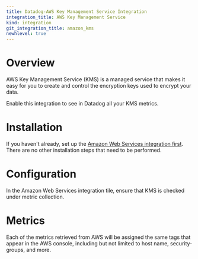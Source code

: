```yaml
---
title: Datadog-AWS Key Management Service Integration
integration_title: AWS Key Management Service
kind: integration
git_integration_title: amazon_kms
newhlevel: true
---
```


# Overview

AWS Key Management Service (KMS) is a managed service that makes it easy for you to create and control the encryption keys used to encrypt your data.

Enable this integration to see in Datadog all your KMS metrics.

# Installation

If you haven't already, set up the [Amazon Web Services integration first](/integrations/aws). There are no other installation steps that need to be performed.

# Configuration

In the Amazon Web Services integration tile, ensure that KMS is checked under metric collection.

# Metrics



Each of the metrics retrieved from AWS will be assigned the same tags that appear in the AWS console, including but not limited to host name, security-groups, and more.

